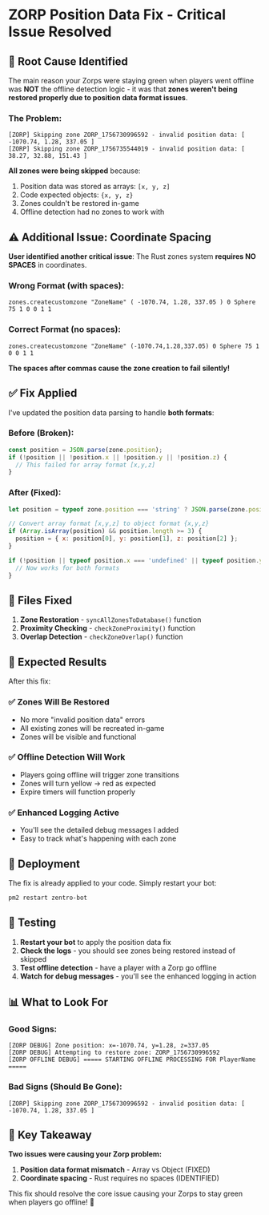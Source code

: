 # ZORP Position Data Fix - Critical Issue Resolved

## 🚨 **Root Cause Identified**

The main reason your Zorps were staying green when players went offline was **NOT** the offline detection logic - it was that **zones weren't being restored properly due to position data format issues**.

### **The Problem:**
```
[ZORP] Skipping zone ZORP_1756730996592 - invalid position data: [ -1070.74, 1.28, 337.05 ]
[ZORP] Skipping zone ZORP_1756735544019 - invalid position data: [ 38.27, 32.88, 151.43 ]
```

**All zones were being skipped** because:
1. Position data was stored as arrays: `[x, y, z]`
2. Code expected objects: `{x, y, z}`
3. Zones couldn't be restored in-game
4. Offline detection had no zones to work with

## ⚠️ **Additional Issue: Coordinate Spacing**

**User identified another critical issue**: The Rust zones system **requires NO SPACES** in coordinates.

### **Wrong Format (with spaces):**
```
zones.createcustomzone "ZoneName" ( -1070.74, 1.28, 337.05 ) 0 Sphere 75 1 0 0 1 1
```

### **Correct Format (no spaces):**
```
zones.createcustomzone "ZoneName" (-1070.74,1.28,337.05) 0 Sphere 75 1 0 0 1 1
```

**The spaces after commas cause the zone creation to fail silently!**

## ✅ **Fix Applied**

I've updated the position data parsing to handle **both formats**:

### **Before (Broken):**
```javascript
const position = JSON.parse(zone.position);
if (!position || !position.x || !position.y || !position.z) {
  // This failed for array format [x,y,z]
}
```

### **After (Fixed):**
```javascript
let position = typeof zone.position === 'string' ? JSON.parse(zone.position) : zone.position;

// Convert array format [x,y,z] to object format {x,y,z}
if (Array.isArray(position) && position.length >= 3) {
  position = { x: position[0], y: position[1], z: position[2] };
}

if (!position || typeof position.x === 'undefined' || typeof position.y === 'undefined' || typeof position.z === 'undefined') {
  // Now works for both formats
}
```

## 🔧 **Files Fixed**

1. **Zone Restoration** - `syncAllZonesToDatabase()` function
2. **Proximity Checking** - `checkZoneProximity()` function  
3. **Overlap Detection** - `checkZoneOverlap()` function

## 🎯 **Expected Results**

After this fix:

### ✅ **Zones Will Be Restored**
- No more "invalid position data" errors
- All existing zones will be recreated in-game
- Zones will be visible and functional

### ✅ **Offline Detection Will Work**
- Players going offline will trigger zone transitions
- Zones will turn yellow → red as expected
- Expire timers will function properly

### ✅ **Enhanced Logging Active**
- You'll see the detailed debug messages I added
- Easy to track what's happening with each zone

## 🚀 **Deployment**

The fix is already applied to your code. Simply restart your bot:

```bash
pm2 restart zentro-bot
```

## 🧪 **Testing**

1. **Restart your bot** to apply the position data fix
2. **Check the logs** - you should see zones being restored instead of skipped
3. **Test offline detection** - have a player with a Zorp go offline
4. **Watch for debug messages** - you'll see the enhanced logging in action

## 📊 **What to Look For**

### **Good Signs:**
```
[ZORP DEBUG] Zone position: x=-1070.74, y=1.28, z=337.05
[ZORP DEBUG] Attempting to restore zone: ZORP_1756730996592
[ZORP OFFLINE DEBUG] ===== STARTING OFFLINE PROCESSING FOR PlayerName =====
```

### **Bad Signs (Should Be Gone):**
```
[ZORP] Skipping zone ZORP_1756730996592 - invalid position data: [ -1070.74, 1.28, 337.05 ]
```

## 🎯 **Key Takeaway**

**Two issues were causing your Zorp problem:**
1. **Position data format mismatch** - Array vs Object (FIXED)
2. **Coordinate spacing** - Rust requires no spaces (IDENTIFIED)

This fix should resolve the core issue causing your Zorps to stay green when players go offline! 🎉
